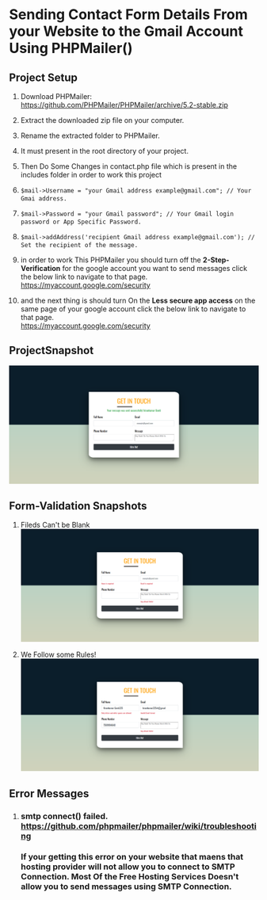 # **Sending Contact Form Details From your Website to the Gmail Account Using PHPMailer()**
## **Project Setup**
1. Download PHPMailer: https://github.com/PHPMailer/PHPMailer/archive/5.2-stable.zip
2. Extract the downloaded zip file on your computer.
3. Rename the extracted folder to PHPMailer.

4.  It must present in the root directory of your project.

5. Then Do Some Changes in contact.php file which is present in the includes folder in order to work this project

6.     $mail->Username = "your Gmail address example@gmail.com"; // Your Gmai address.

7.     $mail->Password = "your Gmail password"; // Your Gmail login password or App Specific Password.


8.     $mail->addAddress('recipient Gmail address example@gmail.com'); // Set the recipient of the message.

9. in order to work This PHPMailer you should turn off the  **2-Step- Verification** for the google account you want to send messages click the below link to navigate to that page.      
https://myaccount.google.com/security

10. and the next thing is should turn On the
 **Less secure app access** on the same page of your google account click the below link to navigate to that page.   
 https://myaccount.google.com/security

## **ProjectSnapshot**
![Project-Picture](./images/Project-Picture.png)

## **Form-Validation Snapshots**
1. Fileds Can't be Blank
![Project-Picture](./images/err2.png)

2. We Follow some Rules!
![Project-Picture](./images/err1.png)

## **Error Messages**

1. ### **smtp connect() failed. https://github.com/phpmailer/phpmailer/wiki/troubleshooting**

    ### If your getting this error on your website that maens that hosting provider will not allow you to connect to SMTP Connection. Most Of the Free Hosting Services  Doesn't allow you to send messages using SMTP Connection.
